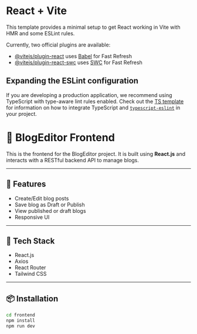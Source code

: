 # React + Vite

This template provides a minimal setup to get React working in Vite with HMR and some ESLint rules.

Currently, two official plugins are available:

- [@vitejs/plugin-react](https://github.com/vitejs/vite-plugin-react/blob/main/packages/plugin-react) uses [Babel](https://babeljs.io/) for Fast Refresh
- [@vitejs/plugin-react-swc](https://github.com/vitejs/vite-plugin-react/blob/main/packages/plugin-react-swc) uses [SWC](https://swc.rs/) for Fast Refresh

## Expanding the ESLint configuration

If you are developing a production application, we recommend using TypeScript with type-aware lint rules enabled. Check out the [TS template](https://github.com/vitejs/vite/tree/main/packages/create-vite/template-react-ts) for information on how to integrate TypeScript and [`typescript-eslint`](https://typescript-eslint.io) in your project.
# 🎨 BlogEditor Frontend

This is the frontend for the BlogEditor project. It is built using **React.js** and interacts with a RESTful backend API to manage blogs.

---

## 🚀 Features

- Create/Edit blog posts
- Save blog as Draft or Publish
- View published or draft blogs
- Responsive UI

---

## 🧰 Tech Stack

- React.js
- Axios
- React Router  
- Tailwind CSS
 

---

## 📦 Installation

```bash
cd frontend
npm install
npm run dev
